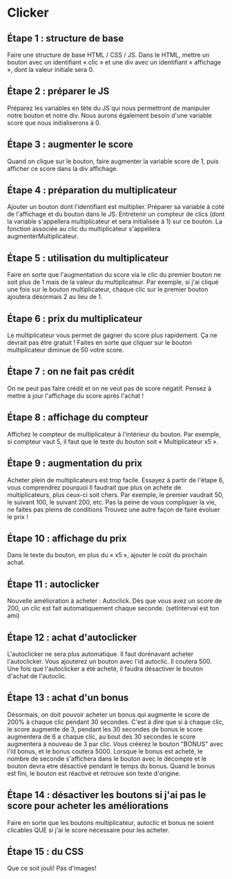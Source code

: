 # Clicker

## Étape 1 : structure de base
Faire une structure de base HTML / CSS / JS. Dans le HTML, mettre un bouton avec un identifiant « clic » et une div avec un identifiant « affichage », dont la valeur initiale sera 0.

## Étape 2 : préparer le JS
Préparez les variables en tête du JS qui nous permettront de manipuler notre bouton et notre div. Nous aurons également besoin d'une variable score que nous initialiserons à 0.

## Étape 3 : augmenter le score
Quand on clique sur le bouton, faire augmenter la variable score de 1, puis afficher ce score dans la div affichage.

## Étape 4 : préparation du multiplicateur
Ajouter un bouton dont l'identifiant est multiplier. Préparer sa variable à coté de l'affichage et du bouton dans le JS. Entretenir un compteur de clics (dont la variable s'appellera multiplicateur et sera initialisée à 1) sur ce bouton. La fonction associée au clic du multiplicateur s'appellera augmenterMultiplicateur.

## Étape 5 : utilisation du multiplicateur
Faire en sorte que l'augmentation du score via le clic du premier bouton ne soit plus de 1 mais de la valeur du multiplicateur. Par exemple, si j'ai cliqué une fois sur le bouton multiplicateur, chaque clic sur le premier bouton ajoutera désormais 2 au lieu de 1.

## Étape 6 : prix du multiplicateur
Le multiplicateur vous permet de gagner du score plus rapidement. Ça ne devrait pas être gratuit ! Faites en sorte que cliquer sur le bouton multiplicateur diminue de 50 votre score.

## Étape 7 : on ne fait pas crédit
On ne peut pas faire crédit et on ne veut pas de score négatif. Pensez à mettre à jour l'affichage du score après l'achat !

## Étape 8 : affichage du compteur
Affichez le compteur de multiplicateur à l'intérieur du bouton. Par exemple, si compteur vaut 5, il faut que le texte du bouton soit « Multiplicateur x5 ».

## Étape 9 : augmentation du prix
Acheter plein de multiplicateurs est trop facile. Essayez à partir de l'étape 6, vous comprendrez pourquoi  Il faudrait que plus on achète de multiplicateurs, plus ceux-ci soit chers.
Par exemple, le premier vaudrait 50, le suivant 100, le suivant 200, etc. Pas la peine de vous compliquer la vie, ne faites pas pleins de conditions  Trouvez une autre façon de faire évoluer le prix !

## Étape 10 : affichage du prix
Dans le texte du bouton, en plus du « x5 », ajouter le coût du prochain achat.

## Étape 11 : autoclicker
Nouvelle amélioration à acheter : Autoclick. Dès que vous avez un score de 200, un clic est fait automatiquement chaque seconde. (setInterval est ton ami)

## Étape 12 : achat d'autoclicker
L'autoclicker ne sera plus automatique. Il faut dorénavant acheter l'autoclicker. Vous ajouterez un bouton avec l'id autoclic. Il coutera 500. Une fois que l'autoclicker a été acheté, il faudra désactiver le bouton d'achat de l'autoclic.

## Étape 13 : achat d'un bonus
Désormais, on doit pouvoir acheter un bonus qui augmente le score de 200% à chaque clic pendant 30 secondes. C'est à dire que si à chaque clic, le score augmente de 3, pendant les 30 secondes de bonus le score augmentera de 6 a chaque clic, au bout des 30 secondes le score augmentera à nouveau de 3 par clic.
Vous créerez le bouton "BONUS" avec l'id bonus, et le bonus coutera 5000. Lorsque le bonus est acheté, le nombre de seconde s'affichera dans le bouton avec le décompte et le bouton devra etre désactivé pendant le temps du bonus. Quand le bonus est fini, le bouton est réactivé et retrouve son texte d'origine.

## Étape 14 : désactiver les boutons si j'ai pas le score pour acheter les améliorations
Faire en sorte que les boutons multiplicateur, autoclic et bonus ne soient clicables QUE si j'ai le score nécessaire pour les acheter.

## Étape 15 : du CSS
Que ce soit jouli! Pas d'images!
